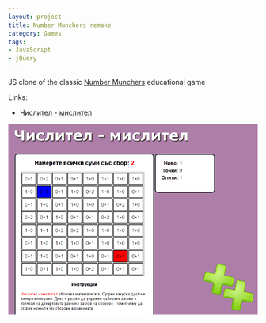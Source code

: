 ```yaml
---
layout: project
title: Number Munchers remake
category: Games
tags:
- JavaScript
- jQuery
---
```


JS clone of the classic [Number Munchers](http://en.wikipedia.org/wiki/Number_Munchers) educational game

Links:

* [Числител - мислител](http://igrii.com/chislitel_mislitel/)

![Screenshot](/img/chislitel-mislitel.png)
